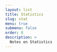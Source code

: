 ```yaml
---
layout: list
title: Statistics
slug: stat
menu: true
submenu: false
order: 8
description: >
  Notes on Statistics
---
```


